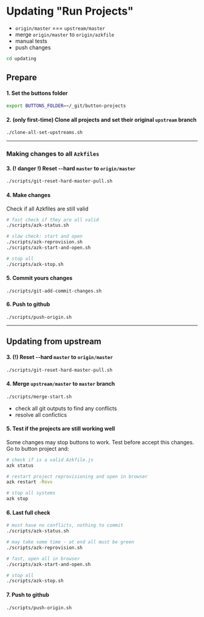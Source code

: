 # Updating "Run Projects"

- `origin/master` === `upstream/master`
- merge `origin/master` to `origin/azkfile`
- manual tests
- push changes

```sh
cd updating
```


## Prepare

#### 1. Set the buttons folder

```sh
export BUTTONS_FOLDER=~/_git/button-projects
```

#### 2. (only first-time) Clone all projects and set their original `upstream` branch

```sh
./clone-all-set-upstreams.sh
```


------------


### Making changes to all `Azkfiles`

#### 3. (! danger !) Reset --hard `master` to `origin/master`

```sh
./scripts/git-reset-hard-master-pull.sh
```

#### 4. Make changes

Check if all Azkfiles are still valid

```sh
# fast check if they are all valid
./scripts/azk-status.sh

# slow check: start and open
./scripts/azk-reprovision.sh
./scripts/azk-start-and-open.sh

# stop all
./scripts/azk-stop.sh
```

#### 5. Commit yours changes

```
./scripts/git-add-commit-changes.sh
```

#### 6. Push to github

```
./scripts/push-origin.sh
```


----------------------


## Updating from upstream

#### 3. (!) Reset --hard `master` to `origin/master`

```sh
./scripts/git-reset-hard-master-pull.sh
```

#### 4. Merge `upstream/master` to `master` branch

```sh
./scripts/merge-start.sh
```

- check all git outputs to find any conflicts
- resolve all confictics

#### 5. Test if the projects are still working well

Some changes may stop buttons to work. Test before accept this changes.
Go to button project and:

```sh
# check if is a valid Azkfile.js
azk status

# restart project reprovisioning and open in browser
azk restart -Rovv

# stop all systems
azk stop
```

#### 6. Last full check

```sh
# must have no conflicts, nothing to commit
./scripts/azk-status.sh

# may take some time - at end all must be green
./scripts/azk-reprovision.sh

# fast, open all in browser
./scripts/azk-start-and-open.sh

# stop all
./scripts/azk-stop.sh
```

#### 7. Push to github

```
./scripts/push-origin.sh
```
